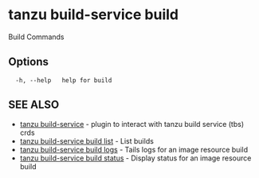 # tanzu build-service build

Build Commands

## Options

```console
  -h, --help   help for build
```

## SEE ALSO

* [tanzu build-service](tanzu_build-service.hbs.md)	 - plugin to interact with tanzu build service (tbs) crds
* [tanzu build-service build list](tanzu_build-service_build_list.hbs.md)	 - List builds
* [tanzu build-service build logs](tanzu_build-service_build_logs.hbs.md)	 - Tails logs for an image resource build
* [tanzu build-service build status](tanzu_build-service_build_status.hbs.md)	 - Display status for an image resource build
